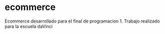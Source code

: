 # ecommerce
Ecommerce desarrollado para el final de programacion 1. Trabajo realizado para la escuela daVinci
